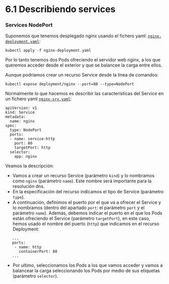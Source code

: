 # 6.1 Describiendo services

### Services NodePort

Suponemos que tenemos desplegado nginx usando el fichero yaml: [`nginx-deployment.yaml`](https://educacionadistancia.juntadeandalucia.es/profesorado/pluginfile.php/2171719/mod\_imscp/content/2/nginx-deployment.yaml):

```
kubectl apply -f nginx-deployment.yaml
```

Por lo tanto tenemos dos Pods ofreciendo el servidor web nginx, a los que queremos acceder desde el exterior y que se balancee la carga entre ellos.

Aunque podríamos crear un recurso Service desde la línea de comandos:

```
kubectl expose deployment/nginx --port=80 --type=NodePort
```

Normalmente lo que hacemos es describir las características del Service en un fichero yaml [`nginx-srv.yaml`](https://educacionadistancia.juntadeandalucia.es/profesorado/pluginfile.php/2171719/mod\_imscp/content/2/nginx-srv.yaml):

```
apiVersion: v1
kind: Service
metadata:
  name: nginx
spec:
  type: NodePort
  ports:
  - name: service-http
    port: 80
    targetPort: http
  selector:
    app: nginx
```

Veamos la descripción:

* Vamos a crear un recurso Service (parámetro `kind`) y lo nombramos como `nginx` (parámetro `name`). Este nombre será importante para la resolución dns.
* En la especificación del recurso indicamos el tipo de Service (parámetro `type`).
* A continuación, definimos el puerto por el que va a ofrecer el Service y lo nombramos (dentro del apartado `port`: el parámetro `port` y el parámetro `name`). Además, debemos indicar el puerto en el que los Pods están ofreciendo el Service (parámetro `targetPort`), en este caso, hemos usado el nombre del puerto (`http`) que indicamos en el recurso Deployment:

```
   ...
   ports:
    - name: http
      containerPort: 80
   ...
```

* Por ultimo, seleccionamos los Pods a los que vamos acceder y vamos a balancear la carga seleccionando los Pods por medio de sus etiquetas (parámetro `selector`).
